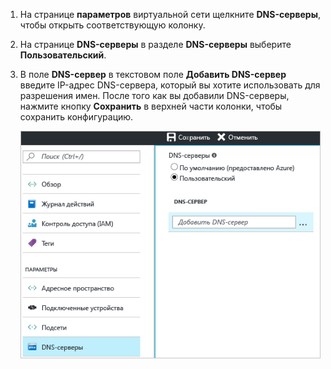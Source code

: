 1. На странице **параметров** виртуальной сети щелкните **DNS-серверы**, чтобы открыть соответствующую колонку.
2. На странице **DNS-серверы** в разделе **DNS-серверы** выберите **Пользовательский**.
3. В поле **DNS-сервер** в текстовом поле **Добавить DNS-сервер** введите IP-адрес DNS-сервера, который вы хотите использовать для разрешения имен. После того как вы добавили DNS-серверы, нажмите кнопку **Сохранить** в верхней части колонки, чтобы сохранить конфигурацию.
   
    ![Пользовательский DNS](./media/vpn-gateway-add-dns-rm-portal/add_dns.png)


